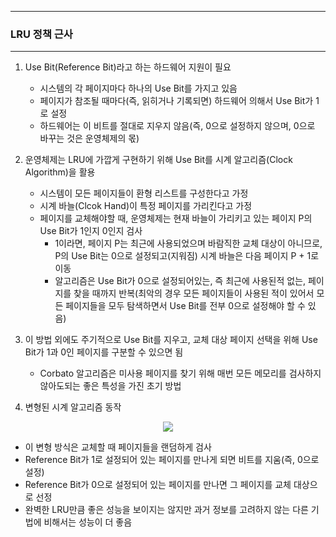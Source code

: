 -----
### LRU 정책 근사
-----
1. Use Bit(Reference Bit)라고 하는 하드웨어 지원이 필요
   - 시스템의 각 페이지마다 하나의 Use Bit를 가지고 있음
   - 페이지가 참조될 때마다(즉, 읽히거나 기록되면) 하드웨어 의해서 Use Bit가 1로 설정
   - 하드웨어는 이 비트를 절대로 지우지 않음(즉, 0으로 설정하지 않으며, 0으로 바꾸는 것은 운영체제의 몫)

2. 운영체제는 LRU에 가깝게 구현하기 위해 Use Bit를 시계 알고리즘(Clock Algorithm)을 활용
   - 시스템이 모든 페이지들이 환형 리스트를 구성한다고 가정
   - 시계 바늘(Clcok Hand)이 특정 페이지를 가리킨다고 가정
   - 페이지를 교체해야할 때, 운영체제는 현재 바늘이 가리키고 있는 페이지 P의 Use Bit가 1인지 0인지 검사
     + 1이라면, 페이지 P는 최근에 사용되었으며 바람직한 교체 대상이 아니므로, P의 Use Bit는 0으로 설정되고(지워짐) 시계 바늘은 다음 페이지 P + 1로 이동
     + 알고리즘은 Use Bit가 0으로 설정되어있는, 즉 최근에 사용된적 없는, 페이지를 찾을 때까지 반복(최악의 경우 모든 페이지들이 사용된 적이 있어서 모든 페이지들을 모두 탐색하면서 Use Bit를 전부 0으로 설정해야 할 수 있음)

3. 이 방법 외에도 주기적으로 Use Bit를 지우고, 교체 대상 페이지 선택을 위해 Use Bit가 1과 0인 페이지를 구분할 수 있으면 됨
   - Corbato 알고리즘은 미사용 페이지를 찾기 위해 매번 모든 메모리를 검사하지 않아도되는 좋은 특성을 가진 초기 방법

4. 변형된 시계 알고리즘 동작
<div align="center">
<img src="https://github.com/user-attachments/assets/b3401879-c99d-4e88-a918-0c515b405713">
</div>

   - 이 변형 방식은 교체할 때 페이지들을 랜덤하게 검사
   - Reference Bit가 1로 설정되어 있는 페이지를 만나게 되면 비트를 지움(즉, 0으로 설정)
   - Reference Bit가 0으로 설정되어 있는 페이지를 만나면 그 페이지를 교체 대상으로 선정
   - 완벽한 LRU만큼 좋은 성능을 보이지는 않지만 과거 정보를 고려하지 않는 다른 기법에 비해서는 성능이 더 좋음
